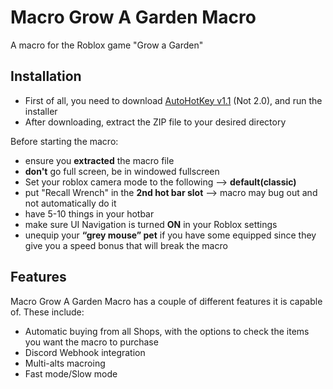 # Macro Grow A Garden Macro
A macro for the Roblox game "Grow a Garden"

 ## Installation
 - First of all, you need to download [AutoHotKey v1.1](https://www.autohotkey.com/) (Not 2.0), and run the installer
 - After downloading, extract the ZIP file to your desired directory

Before starting the macro:
- ensure you **extracted** the macro file
- **don't** go full screen, be in windowed fullscreen
- Set your roblox camera mode to the following --> **default(classic)**
- put "Recall Wrench" in the **2nd hot bar slot** --> macro may bug out and not automatically do it
- have 5-10 things in your hotbar
- make sure UI Navigation is turned **ON** in your Roblox settings
- unequip your **“grey mouse” pet** if you have some equipped since they give you a speed bonus that will break the macro

## Features
Macro Grow A Garden Macro has a couple of different features it is capable of. These include:
- Automatic buying from all Shops, with the options to check the items you want the macro to purchase
- Discord Webhook integration
- Multi-alts macroing
- Fast mode/Slow mode
